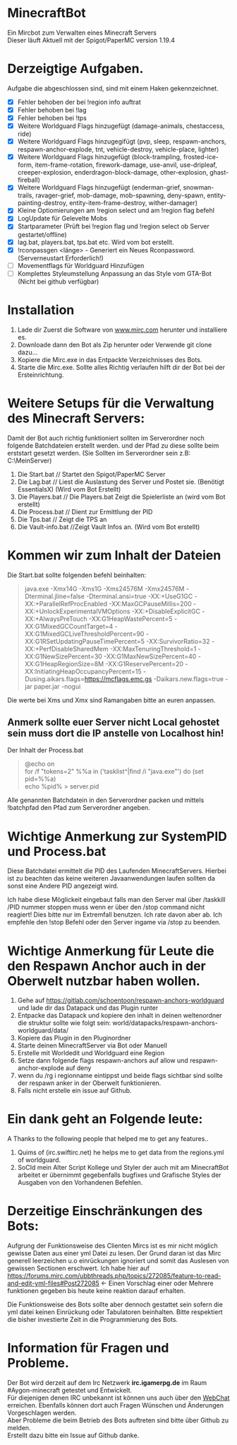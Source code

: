 # MinecraftBot
Ein Mircbot zum Verwalten eines Minecraft Servers<br>
Dieser läuft Aktuell mit der Spigot/PaperMC version 1.19.4

# Derzeigtige Aufgaben.
Aufgabe die abgeschlossen sind, sind mit einem Haken gekennzeichnet.
- [x] Fehler behoben der bei !region info auftrat
- [x] Fehler behoben bei !lag
- [x] Fehler behoben bei !tps
- [x] Weitere Worldguard Flags hinzugefügt (damage-animals, chestaccess, ride)
- [x] Weitere Worldguard Flags hinzugegifügt (pvp, sleep, respawn-anchors, respawn-anchor-explode, tnt, vehicle-destroy, vehicle-place, lighter)
- [x] Weitere Worldguard Flags hinzugefügt (block-trampling, frosted-ice-form, item-frame-rotation, firework-damage, use-anvil, use-dripleaf, creeper-explosion, enderdragon-block-damage, other-explosion, ghast-fireball)
- [x] Weitere Worldguard Flags hinzugefügt (enderman-grief, snowman-trails, ravager-grief, mob-damage, mob-spawning, deny-spawn, entity-painting-destroy, entity-item-frame-destroy, wither-damager)
- [x] Kleine Optiomierungen am !region select und am !region flag befehl
- [x] LogUpdate für Gelevelte Mobs
- [x] Startparameter (Prüft bei !region flag und !region select ob Server gestartet/offline)
- [x] lag.bat, players.bat, tps.bat etc. Wird vom bot erstellt.
- [x] !rconpassgen <länge> - Generiert ein Neues Rconpassword. (Serverneustart Erforderlich!)
- [ ] Movementflags für Worldguard Hinzufügen
- [ ] Komplettes Styleumstellung Anpassung an das Style vom GTA-Bot (Nicht bei github verfügbar)

# Installation
1. Lade dir Zuerst die Software von www.mirc.com herunter und installiere es.
2. Downloade dann den Bot als Zip herunter oder Verwende git clone dazu...
3. Kopiere die Mirc.exe in das Entpackte Verzeichnisses des Bots.
4. Starte die Mirc.exe. Sollte alles Richtig verlaufen hilft dir der Bot bei der Ersteinrichtung.

# Weitere Setups für die Verwaltung des Minecraft Servers:

Damit der Bot auch richtig funktioniert sollten im Serverordner noch folgende Batchdateien erstellt werden.
und der Pfad zu diese sollte beim erststart gesetzt werden. (Sie Sollten im Serverordner sein z.B: C:\MeinServer\)

1. Die Start.bat // Startet den Spigot/PaperMC Server
2. Die Lag.bat // Liest die Auslastung des Server und Postet sie. (Benötigt EssentialsX) (Wird vom Bot Erstellt)
3. Die Players.bat // Die Players.bat Zeigt die Spielerliste an (wird vom Bot erstellt)
4. Die Process.bat // Dient zur Ermittlung der PID
5. Die Tps.bat // Zeigt die TPS an
6. Die Vault-info.bat //Zeigt Vault Infos an. (Wird vom Bot erstellt)


# Kommen wir zum Inhalt der Dateien
Die Start.bat sollte folgenden befehl beinhalten:
> java.exe -Xmx14G -Xms1G -Xms24576M -Xmx24576M -Dterminal.jline=false -Dterminal.ansi=true -XX:+UseG1GC -XX:+ParallelRefProcEnabled -XX:MaxGCPauseMillis=200 -XX:+UnlockExperimentalVMOptions -XX:+DisableExplicitGC -XX:+AlwaysPreTouch -XX:G1HeapWastePercent=5 -XX:G1MixedGCCountTarget=4 -XX:G1MixedGCLiveThresholdPercent=90 -XX:G1RSetUpdatingPauseTimePercent=5 -XX:SurvivorRatio=32 -XX:+PerfDisableSharedMem -XX:MaxTenuringThreshold=1 -XX:G1NewSizePercent=30 -XX:G1MaxNewSizePercent=40 -XX:G1HeapRegionSize=8M -XX:G1ReservePercent=20 -XX:InitiatingHeapOccupancyPercent=15 -Dusing.aikars.flags=https://mcflags.emc.gs -Daikars.new.flags=true -jar paper.jar -nogui

Die werte bei Xms und Xmx sind Ramangaben bitte an euren anpassen.

## Anmerk sollte euer Server nicht Local gehostet sein muss dort die IP anstelle von Localhost hin!

Der Inhalt der Process.bat
> @echo on </br>
for /f "tokens=2" %%a in ('tasklist^|find /i "java.exe"') do (set pid=%%a) </br>
echo %pid% > server.pid </br>

Alle genannten Batchdatein in den Serverordner packen und mittels !batchpfad <pfad> den Pfad zum Serverordner angeben.

# Wichtige Anmerkung zur SystemPID und Process.bat
Diese Batchdatei ermittelt die PID des Laufenden MinecraftServers.
Hierbei ist zu beachten das keine weiteren Javaanwendungen laufen sollten da sonst eine Andere PID angezeigt wird.

Ich habe diese Möglickeit eingebaut falls man den Server mal über /taskkill /PID nummer stoppen muss wenn er über den /stop command nicht reagiert!
Dies bitte nur im Extremfall benutzen.
Ich rate davon aber ab. Ich empfehle den !stop Befehl oder den Server ingame via /stop zu beenden.
  
# Wichtige Anmerkung für Leute die den Respawn Anchor auch in der Oberwelt nutzbar haben wollen.
1. Gehe auf https://gitlab.com/schoentoon/respawn-anchors-worldguard und lade dir das Datapack und das Plugin runter
2. Entpacke das Datapack und kopiere den inhalt in deinen weltenordner die struktur sollte wie folgt sein: world/datapacks/respawn-anchors-worldguard/data/ 
3. Kopiere das Plugin in den Pluginordner 
4. Starte deinen MinecraftServer via Bot oder Manuell
5. Erstelle mit Worldedit und Worldguard eine Region
6. Setze dann folgende flags respawn-anchors auf allow und respawn-anchor-explode auf deny
7. wenn du /rg i regionname eintippst und beide flags sichtbar sind sollte der respawn anker in der Oberwelt funktionieren.
8. Falls nicht erstelle ein issue auf Github.  

# Ein dank geht an Folgende leute:
A Thanks to the following people that helped me to get any features..

1. Quims of (irc.swiftirc.net) he helps me to get data from the regions.yml of worldguard.
2. SoCId mein Alter Script Kollege und Styler der auch mit am MinecraftBot arbeitet er übernimmt gegebenfalls bugfixes und Grafische Styles der Ausgaben von den Vorhandenen Befehlen.

# Derzeitige Einschränkungen des Bots:
Aufgrung der Funktionsweise des Clienten Mircs ist es mir nicht möglich gewisse Daten aus einer yml Datei zu lesen.
Der Grund daran ist das Mirc generell leerzeichen u.o einrückungen ignoriert und somit das Auslesen von gewissen Sectionen erschwert.
Ich habe hier auf https://forums.mirc.com/ubbthreads.php/topics/272085/feature-to-read-and-edit-yml-files#Post272085 <- Einen Vorschlag einer oder Mehrere funktionen gegeben bis heute keine
reaktion darauf erhalten.

Die Funktionsweise des Bots sollte aber dennoch gestattet sein sofern die yml datei keinen Einrückung oder Tabulatoren beinhalten.
Bitte respektiert die bisher investierte Zeit in die Programmierung des Bots.

# Information für Fragen und Probleme.
Der Bot wird derzeit auf dem Irc Netzwerk **irc.igamerpg.de** im Raum #Aygon-minecraft getestet und Entwickelt.<br>
Für diejenigen denen IRC unbekannt ist können uns auch über den [WebChat](https://igamerpg.de:4444/) erreichen.
Ebenfalls können dort auch Fragen Wünschen und Änderungen Vorgeschlagen werden.<br>
Aber Probleme die beim Betrieb des Bots auftreten sind bitte über Github zu melden.<br>
Erstellt dazu bitte ein Issue auf Github danke.
